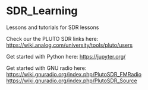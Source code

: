 # SDR_Learning
Lessons and tutorials for SDR lessons

Check our the PLUTO SDR links here: 
https://wiki.analog.com/university/tools/pluto/users 

Get started with Python here:
https://jupyter.org/

Get started with GNU radio here:
https://wiki.gnuradio.org/index.php/PlutoSDR_FMRadio
https://wiki.gnuradio.org/index.php/PlutoSDR_Source 
